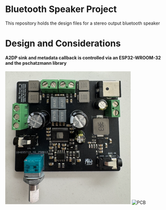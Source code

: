 # Bluetooth Speaker Project
This repository holds the design files for a stereo output bluetooth speaker
# Design and Considerations
#### A2DP sink and metadata callback is controlled via an ESP32-WROOM-32 and the pschatzmann library
<img src="images/PCB.png" alt="PCB" width="400"/>
<img src="images/TFT.GIF" alt="PCB" width="400"/>

